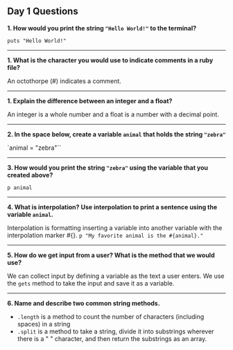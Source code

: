 ## Day 1 Questions

**1. How would you print the string `"Hello World!"` to the terminal?**

`puts "Hello World!"`
***

**1. What is the character you would use to indicate comments in a ruby file?**

An octothorpe (#) indicates a comment.
***

**1. Explain the difference between an integer and a float?**

An integer is a whole number and a float is a number with a decimal point.
***

**2. In the space below, create a variable `animal` that holds the string `"zebra"`**

`animal = "zebra"``
***

**3. How would you print the string `"zebra"` using the variable that you created above?**

`p animal`
***
**4. What is interpolation? Use interpolation to print a sentence using the variable `animal`.**

Interpolation is formatting inserting a variable into another variable with the interpolation marker #{}.
`p "My favorite animal is the #{animal}."`
***

**5. How do we get input from a user? What is the method that we would use?**

We can collect input by defining a variable as the text a user enters. We use the `gets` method to take the input and save it as a variable.
***

**6. Name and describe two common string methods.**

* `.length` is a method to count the number of characters (including spaces) in a string
* `.split` is a method to take a string, divide it into substrings wherever there is a " " character, and then return the substrings as an array.
